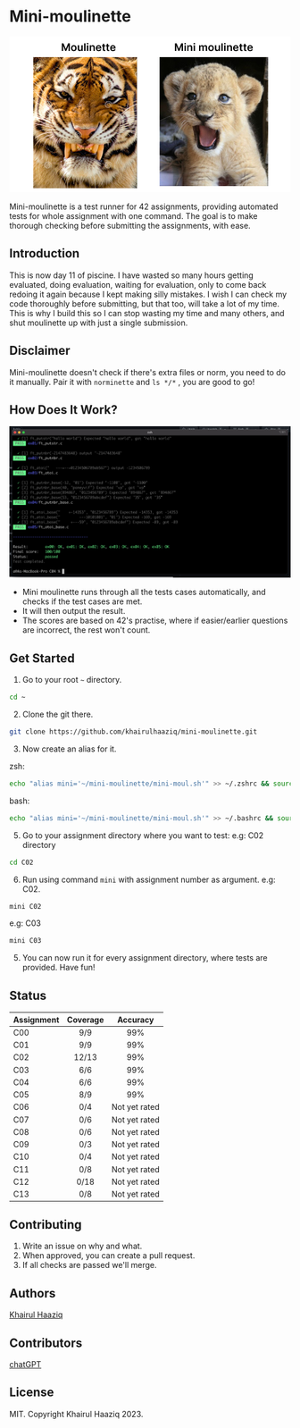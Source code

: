 # Mini-moulinette

![mini-moulinette](mini-moulinette.jpg)

Mini-moulinette is a test runner for 42 assignments, providing automated tests for whole assignment with one command. The goal is to make thorough checking before submitting the assignments, with ease.


## Introduction

This is now day 11 of piscine. I have wasted so many hours getting evaluated, doing evaluation, waiting for evaluation, only to come back redoing it again because I kept making silly mistakes. I wish I can check my code thoroughly before submitting, but that too, will take a lot of my time. This is why I build this so I can stop wasting my time and many others, and shut moulinette up with just a single submission.


## Disclaimer

Mini-moulinette doesn't check if there's extra files or norm, you need to do it manually. Pair it with `norminette` and `ls */*` , you are good to go!

## How Does It Work?

![screenshot](screenshot.jpg)

- Mini moulinette runs through all the tests cases automatically, and checks if the test cases are met.
- It will then output the result.
- The scores are based on 42's practise, where if easier/earlier questions are incorrect, the rest won't count.

## Get Started

1. Go to your root `~` directory.

```bash
cd ~
```


2. Clone the git there.

```bash
git clone https://github.com/khairulhaaziq/mini-moulinette.git
```


3. Now create an alias for it.

zsh:

```zsh
echo "alias mini='~/mini-moulinette/mini-moul.sh'" >> ~/.zshrc && source ~/.zshrc
```

bash:

```bash
echo "alias mini='~/mini-moulinette/mini-moul.sh'" >> ~/.bashrc && source ~/.bashrc
```


5. Go to your assignment directory where you want to test: e.g: C02 directory

```bash
cd C02
```


6. Run using command `mini` with assignment number as argument. e.g: C02.

```bash
mini C02
```

e.g: C03

```bash
mini C03
```

5. You can now run it for every assignment directory, where tests are provided. Have fun!


## Status

| Assignment            | Coverage                   | Accuracy         |
| :-------------------- | :------------------------: | :--------------: |
| C00                   | 9/9                        | 99%              |
| C01                   | 9/9                        | 99%              |
| C02                   | 12/13                      | 99%              |
| C03                   | 6/6                        | 99%              |
| C04                   | 6/6                        | 99%              |
| C05                   | 8/9                        | 99%              |
| C06                   | 0/4                        | Not yet rated    |
| C07                   | 0/6                        | Not yet rated    |
| C08                   | 0/6                        | Not yet rated    |
| C09                   | 0/3                        | Not yet rated    |
| C10                   | 0/4                        | Not yet rated    |
| C11                   | 0/8                        | Not yet rated    |
| C12                   | 0/18                       | Not yet rated    |
| C13                   | 0/8                        | Not yet rated    |


## Contributing

1. Write an issue on why and what.
2. When approved, you can create a pull request.
3. If all checks are passed we'll merge.


## Authors

[Khairul Haaziq](@khairulhaaziq)


## Contributors

[chatGPT](ai.com)


## License

MIT. Copyright Khairul Haaziq 2023.
